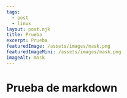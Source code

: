 ```yaml
---
tags:
  - post
  - linux
layout: post.njk
title: Prueba
excerpt: Prueba
featuredImage: /assets/images/mask.png
featuredImageMini: /assets/images/mask.png
imageAlt: mask
---
```

# Prueba de markdown

